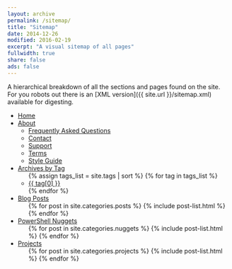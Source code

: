 ```yaml
---
layout: archive
permalink: /sitemap/
title: "Sitemap"
date: 2014-12-26
modified: 2016-02-19
excerpt: "A visual sitemap of all pages"
fullwidth: true
share: false
ads: false
---
```


A hierarchical breakdown of all the sections and pages found on the site. For you robots out there is an [XML version]({{ site.url }}/sitemap.xml) available for digesting.

<div class="sitemap">
  <ul id="primaryNav" class="col5">
    <li id="home"><a href="{{ site.url }}/">Home</a></li>
    <li><a href="{{ site.url }}/about/">About</a>
      <ul>
        <li><a href="{{ site.url }}/faqs/">Frequently Asked Questions</a></li>
        <li><a href="{{ site.url }}/contact/">Contact</a></li>
        <li><a href="{{ site.url }}/support/">Support</a></li>
        <li><a href="{{ site.url }}/terms/">Terms</a></li>
        <li><a href="{{ site.url }}/style-guide/">Style Guide</a></li>
      </ul>
    </li>
    <li><a href="{{ site.url }}/tag/">Archives by Tag</a>
      <ul>
        {% assign tags_list = site.tags | sort %}  
        {% for tag in tags_list %} 
          <li><a href="{{ site.url }}/tag/{{ tag[0] | replace:' ','-' | downcase }}/">{{ tag[0] }}</a></li>
        {% endfor %}
      </ul>
    </li>
    <li><a href="{{ site.url }}/posts/">Blog Posts</a>
      <ul>
        {% for post in site.categories.posts %}
        {% include post-list.html %}
        {% endfor %}
      </ul>
    </li>
    <li><a href="{{ site.url }}/nuggets/">PowerShell Nuggets</a>
      <ul>
        {% for post in site.categories.nuggets %}
		  {% include post-list.html %}
        {% endfor %}
      </ul>
    </li>
    <li><a href="{{ site.url }}/projects/">Projects</a>
      <ul>
        {% for post in site.categories.projects %}
        {% include post-list.html %}
        {% endfor %}
      </ul>
    </li>
  </ul><!-- /.col5 -->
</div><!-- /.sitemap -->

